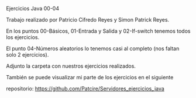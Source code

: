 Ejercicios Java 00-04 

Trabajo realizado por Patricio Cifredo Reyes y Simon Patrick Reyes.



En los puntos 00-Básicos, 01-Entrada y Salida y 02-If-switch tenemos todos los ejercicios.

El punto 04-Números aleatorios lo tenemos casi al completo (nos faltan solo 2 ejercicios).

Adjunto la carpeta con nuestros ejercicios realizados.

También se puede visualizar mi parte de los ejercicios en el siguiente 

repositorio:  https://github.com/Patcire/Servidores_ejercicios_java

